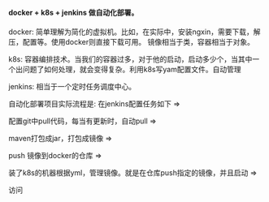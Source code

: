 #### docker + k8s + jenkins 做自动化部署。

docker: 简单理解为简化的虚拟机。比如，在实际中，安装ngxin，需要下载，解压，配置等。使用docker则直接下载可用。 镜像相当于类，容器相当于对象。

k8s: 容器编排技术。当我们的容器过多，对于他的启动，启动多少个，当其中一个出问题了如何处理，就会变得复杂。利用k8s写yam配置文件。自动管理

jenkins: 相当于一个定时任务调度中心。

自动化部署项目实际流程是:
在jenkins配置任务如下 =>

配置git中pull代码，每当有更新时，自动pull  =>

maven打包成jar，打包成镜像  =>

push 镜像到docker的仓库 =>

装了k8s的机器根据yml，管理镜像。就是在仓库push指定的镜像，并且启动 =>

访问
